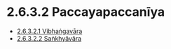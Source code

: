 # 2.6.3.2 Paccayapaccanīya

* [2.6.3.2.1 Vibhaṅgavāra](2.6.3.2/2.6.3.2.1.md)
* [2.6.3.2.2 Saṅkhyāvāra](2.6.3.2/2.6.3.2.2.md)
